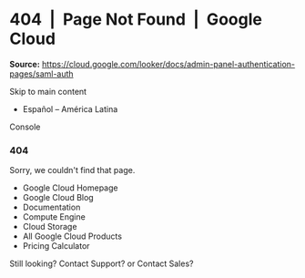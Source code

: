# 404  |  Page Not Found  |  Google Cloud

**Source:** https://cloud.google.com/looker/docs/admin-panel-authentication-pages/saml-auth

Skip to main content 
  * Español – América Latina

Console 
### 404
Sorry, we couldn't find that page. 
  * Google Cloud Homepage
  * Google Cloud Blog
  * Documentation
  * Compute Engine
  * Cloud Storage
  * All Google Cloud Products
  * Pricing Calculator


Still looking? Contact Support? or Contact Sales?


